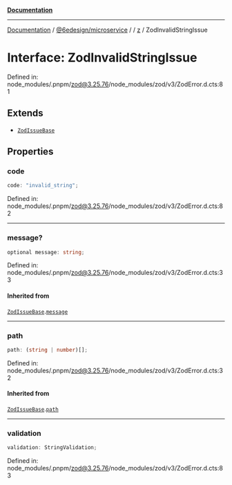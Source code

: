[**Documentation**](../../../../../README.md)

***

[Documentation](../../../../../README.md) / [@6edesign/microservice](../../../README.md) / [](../../../README.md) / [z](../README.md) / ZodInvalidStringIssue

# Interface: ZodInvalidStringIssue

Defined in: node\_modules/.pnpm/zod@3.25.76/node\_modules/zod/v3/ZodError.d.cts:81

## Extends

- [`ZodIssueBase`](../type-aliases/ZodIssueBase.md)

## Properties

### code

```ts
code: "invalid_string";
```

Defined in: node\_modules/.pnpm/zod@3.25.76/node\_modules/zod/v3/ZodError.d.cts:82

***

### message?

```ts
optional message: string;
```

Defined in: node\_modules/.pnpm/zod@3.25.76/node\_modules/zod/v3/ZodError.d.cts:33

#### Inherited from

[`ZodIssueBase`](../type-aliases/ZodIssueBase.md).[`message`](../type-aliases/ZodIssueBase.md#message)

***

### path

```ts
path: (string | number)[];
```

Defined in: node\_modules/.pnpm/zod@3.25.76/node\_modules/zod/v3/ZodError.d.cts:32

#### Inherited from

[`ZodIssueBase`](../type-aliases/ZodIssueBase.md).[`path`](../type-aliases/ZodIssueBase.md#path)

***

### validation

```ts
validation: StringValidation;
```

Defined in: node\_modules/.pnpm/zod@3.25.76/node\_modules/zod/v3/ZodError.d.cts:83

